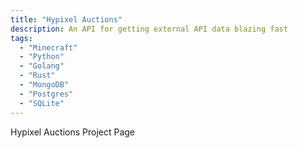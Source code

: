 ```yaml
---
title: "Hypixel Auctions"
description: An API for getting external API data blazing fast
tags: 
  - "Minecraft"
  - "Python"
  - "Golang"
  - "Rust"
  - "MongoDB"
  - "Postgres"
  - "SQLite"
---
```


Hypixel Auctions Project Page